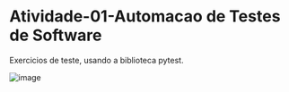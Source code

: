 # Atividade-01-Automacao de Testes de Software

Exercicios de teste, usando a biblioteca pytest.

![image](https://github.com/GuiilhermeLsantos/Atividade-01-Automacao-de-Testes-de-Software/assets/110145085/8aaeb28e-f406-4dce-b90a-816a02db7e08)
